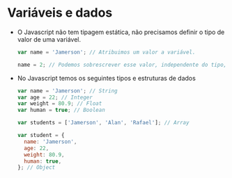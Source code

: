 # Variáveis e dados

- O Javascript não tem tipagem estática, não precisamos definir o tipo de valor de uma variável.

  ```javascript
  var name = 'Jamerson'; // Atribuimos um valor a variável.

  name = 2; // Podemos sobrescrever esse valor, independente do tipo, pois a tipagem é dinâmica.
  ```

- No Javascript temos os seguintes tipos e estruturas de dados

  ```javascript
  var name = 'Jamerson'; // String
  var age = 22; // Integer
  var weight = 80.9; // Float
  var human = true; // Boolean

  var students = ['Jamerson', 'Alan', 'Rafael']; // Array

  var student = {
    name: 'Jamerson',
    age: 22,
    weight: 80.9,
    human: true,
  }; // Object
  ```
